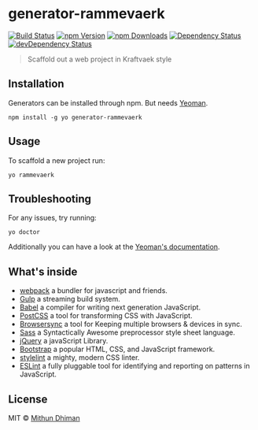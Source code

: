 # generator-rammevaerk

[![Build Status](https://img.shields.io/travis/kraftvaerk/generator-rammevaerk/master.svg?style=flat-square)](https://travis-ci.org/kraftvaerk/generator-rammevaerk) [![npm Version](https://img.shields.io/npm/v/generator-rammevaerk.svg?style=flat-square)](https://www.npmjs.com/package/generator-rammevaerk) [![npm Downloads](https://img.shields.io/npm/dm/generator-rammevaerk.svg?style=flat-square)](https://www.npmjs.com/package/generator-rammevaerk) [![Dependency Status](https://img.shields.io/david/kraftvaerk/generator-rammevaerk.svg?style=flat-square)](https://david-dm.org/kraftvaerk/generator-rammevaerk) [![devDependency Status](https://img.shields.io/david/dev/kraftvaerk/generator-rammevaerk.svg?style=flat-square)](https://david-dm.org/kraftvaerk/generator-rammevaerk/?type=dev)

> Scaffold out a web project in Kraftvaek style

## Installation

Generators can be installed through npm. But needs [Yeoman](https://github.com/yeoman/yo).

```
npm install -g yo generator-rammevaerk
```

## Usage

To scaffold a new project run:

```
yo rammevaerk
```

## Troubleshooting

For any issues, try running:

```
yo doctor
```

Additionally you can have a look at the [Yeoman's documentation](http://yeoman.io/).

## What's inside

* [webpack](https://webpack.js.org/) a bundler for javascript and friends.
* [Gulp](http://gulpjs.com/) a streaming build system.
* [Babel](https://babeljs.io/) a compiler for writing next generation JavaScript.
* [PostCSS](http://postcss.org/) a tool for transforming CSS with JavaScript.
* [Browsersync](http://browsersync.io/) a tool for Keeping multiple browsers & devices in sync.
* [Sass](http://sass-lang.com/) a Syntactically Awesome preprocessor style sheet language.
* [jQuery](https://jquery.com/) a javaScript Library.
* [Bootstrap](http://getbootstrap.com/) a popular HTML, CSS, and JavaScript framework.
* [stylelint](http://stylelint.io/) a mighty, modern CSS linter.
* [ESLint](https://eslint.org/) a fully pluggable tool for identifying and reporting on patterns in JavaScript.

## License

MIT © [Mithun Dhiman](http://mi2oon.com/)
